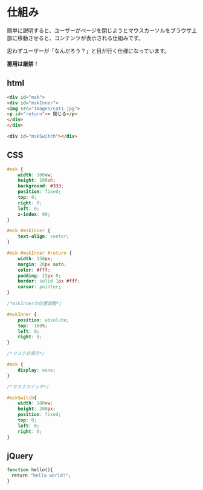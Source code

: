 # 仕組み
簡単に説明すると、ユーザーがページを閉じようとマウスカーソルをブラウザ上部に移動させると、コンテンツが表示される仕組みです。  

思わずユーザーが「なんだろう？」と目が行く仕様になっています。

**悪用は厳禁！**

## html

~~~html
<div id="msk">
<div id="mskInner">
<img src="images/cat1.jpg">
<p id="return">× 閉じる</p>
</div>
</div>

<div id="mskSwitch"></div>
~~~

## CSS

~~~css
#msk {
    width: 100vw;
    height: 100vh;
    background: #333;
    position: fixed;
    top: 0;
    right: 0;
    left: 0;
    z-index: 90;
}

#msk #mskInner {
    text-align: center;
}

#msk #mskInner #return {
    width: 150px;
    margin: 20px auto;
    color: #fff;
    padding: 15px 0;
    border: solid 1px #fff;
    cursor: pointer;
}

/*mskInnerの位置調整*/

#mskInner {
    position: absolute;
    top: -100%;
    left: 0;
    right: 0;
}

/*マスク非表示*/

#msk {
    display: none;
}

/*マスクスイッチ*/

#mskSwitch{
    width: 100vw;
    height: 200px;
    position: fixed;
    top: 0;
    left: 0;
    right: 0;
}
~~~

## jQuery

```php
function hello(){
　return "hello world!";
}
```
